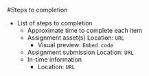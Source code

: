 #Steps to completion
- List of steps to completion
    - Approximate time to complete each item
    - Assignment asset(s) Location: `URL`
      - Visual preview: `Embed code`
  - Assignment submission Location: `URL`
  - In-time information
    - Location: `URL`
